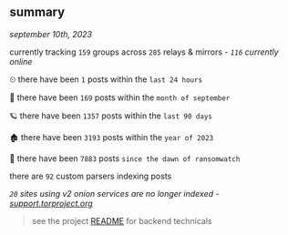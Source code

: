 
## summary
_september 10th, 2023_

currently tracking `159` groups across `285` relays & mirrors - _`116` currently online_

⏲ there have been `1` posts within the `last 24 hours`

🦈 there have been `169` posts within the `month of september`

🪐 there have been `1357` posts within the `last 90 days`

🏚 there have been `3193` posts within the `year of 2023`

🦕 there have been `7883` posts `since the dawn of ransomwatch`

there are `92` custom parsers indexing posts

_`20` sites using v2 onion services are no longer indexed - [support.torproject.org](https://support.torproject.org/onionservices/v2-deprecation/)_

> see the project [README](https://github.com/joshhighet/ransomwatch#ransomwatch--) for backend technicals
